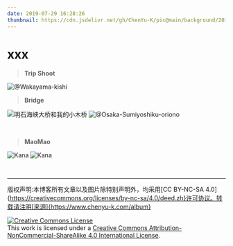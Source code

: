 ```yaml
---
date: 2019-07-29 16:28:26
thumbnail: https://cdn.jsdelivr.net/gh/ChenYu-K/pic@main/background/2016-11-25%20115239.jpg
---
```

# xxx
> **Trip Shoot**
<div class="justified-gallery">

![@Wakayama-kishi](https://cdn.jsdelivr.net/gh/ChenYu-K/pic@main/travelshoot/DSC01171.jpg)

</div>

> **Bridge**
<div class="justified-gallery">

![明石海峡大桥和我的小木桥](https://cdn.jsdelivr.net/gh/ChenYu-K/pic@main/background/akashi1.JPG)
![@Osaka-Sumiyoshiku-oriono](https://s3.bmp.ovh/imgs/2022/04/17/c86c4e93885a4c40.jpg)
</div>


<br>

> **MaoMao**
<div class="justified-gallery">

![Kana](https://cdn.jsdelivr.net/gh/ChenYu-K/pic@main/maomao/DSC00388.jpg)
![Kana](https://cdn.jsdelivr.net/gh/ChenYu-K/pic@main/maomao/DSC00498.jpg)

</div>

<br>

---
版权声明:本博客所有文章以及图片除特别声明外，均采用[CC BY-NC-SA 4.0]{https://creativecommons.org/licenses/by-nc-sa/4.0/deed.zh}许可协议。转载请注明[来源]{https://www.chenyu-k.com/album}

<a rel="license" href="http://creativecommons.org/licenses/by-nc-sa/4.0/"><img alt="Creative Commons License" style="border-width:0" src="https://i.creativecommons.org/l/by-nc-sa/4.0/88x31.png" /></a><br />This work is licensed under a <a rel="license" href="http://creativecommons.org/licenses/by-nc-sa/4.0/">Creative Commons Attribution-NonCommercial-ShareAlike 4.0 International License</a>.